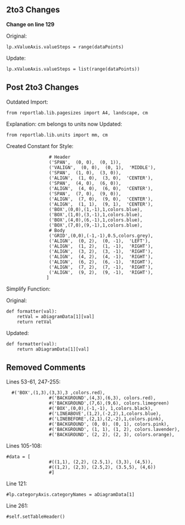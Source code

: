 ## 2to3 Changes

**Change on line 129**

Original:
```
lp.xValueAxis.valueSteps = range(dataPoints)
```
Update:
```
lp.xValueAxis.valueSteps = list(range(dataPoints))
```

## Post 2to3 Changes

Outdated Import:
```
from reportlab.lib.pagesizes import A4, landscape, cm
```
Explanation: cm belongs to units now
Updated:
```
from reportlab.lib.units import mm, cm
```

Created Constant for Style:
```defaultStyle = [
                # Header
                ('SPAN',  (0, 0),  (0, 1)),
                ('VALIGN',  (0, 0),  (0, 1),  'MIDDLE'), 
                ('SPAN',  (1, 0),  (3, 0)),
                ('ALIGN',  (1, 0),  (3, 0),  'CENTER'), 
                ('SPAN',  (4, 0),  (6, 0)),
                ('ALIGN',  (4, 0),  (6, 0),  'CENTER'),  
                ('SPAN',  (7, 0),  (9, 0)), 
                ('ALIGN',  (7, 0),  (9, 0),  'CENTER'),
                ('ALIGN',  (1, 1),  (9, 1),  'CENTER'),
                ('BOX',(0,0),(1,-1),1,colors.blue),
                ('BOX',(1,0),(3,-1),1,colors.blue),
                ('BOX',(4,0),(6,-1),1,colors.blue),
                ('BOX',(7,0),(9,-1),1,colors.blue), 
                # Body
                ('GRID',(0,0),(-1,-1),0.5,colors.grey),
                ('ALIGN',  (0, 2),  (0, -1),  'LEFT'),
                ('ALIGN',  (1, 2),  (1, -1),  'RIGHT'),
                ('ALIGN',  (3, 2),  (3, -1),  'RIGHT'),
                ('ALIGN',  (4, 2),  (4, -1),  'RIGHT'),
                ('ALIGN',  (6, 2),  (6, -1),  'RIGHT'),
                ('ALIGN',  (7, 2),  (7, -1),  'RIGHT'),
                ('ALIGN',  (9, 2),  (9, -1),  'RIGHT'),
               ]
```

Simplify Function:

Original:
```
def formatter(val):
    retVal = aDiagramData[1][val]
    return retVal
```
Updated:
```
def formatter(val):
    return aDiagramData[1][val]
```

               
## Removed Comments

Lines 53-61, 247-255:
```
  #('BOX',(1,3),(3,3),3 ,colors.red),
                #('BACKGROUND',(4,3),(6,3), colors.red),
                #('BACKGROUND',(7,6),(9,6), colors.limegreen)
                #('BOX',(0,0),(-1,-1), 1,colors.black),
                #('LINEABOVE',(1,2),(-2,2),1,colors.blue),
                #('LINEBEFORE',(2,1),(2,-2),1,colors.pink),
                #('BACKGROUND', (0, 0), (0, 1), colors.pink),
                #('BACKGROUND', (1, 1), (1, 2), colors.lavender),
                #('BACKGROUND', (2, 2), (2, 3), colors.orange),
```
                
Lines 105-108:
```
#data = [
                #((1,1), (2,2), (2.5,1), (3,3), (4,5)),
                #((1,2), (2,3), (2.5,2), (3.5,5), (4,6))
                #]
```
                
Line 121:
```
#lp.categoryAxis.categoryNames = aDiagramData[1]
```

Line 261:
```
#self.setTableHeader()
```

